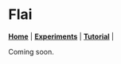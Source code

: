 # Flai
**[Home]** | **[Experiments]** |  **[Tutorial]** |

Coming soon. 

[Home]: ./index.md
[Experiments]: ./experiments.md
[Tutorial]: ./tutorial.md